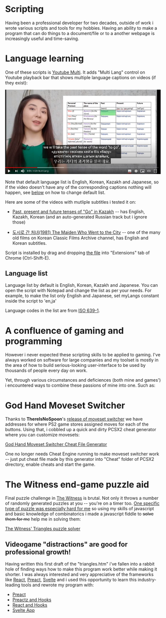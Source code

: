 # Scripting

Having been a professional developer for two decades, outside of work i wrote various scripts and tools for my hobbies. Having an ability to make a program that can do things to a document/file or to a another webpage is increasingly useful and time-saving.

# Language learning

One of these scripts is [Youtube Multi](youtube%20multi.user.js?raw=true). It adds "Multi Lang" control on Youtube playback bar that shows multiple language captions on videos (if they exist):

![screenshot of Youtube Multi](youtube%20multi.jpg)

Note that default language list is English, Korean, Kazakh and Japanese, so if the video doesn't have any of the corresponding captions nothing will happen, see [below](#language-list) on how to change default list.

Here are some of the videos with mutliple subtitles i tested it on:

* [Past, present and future tenses of "Go" in Kazakh](https://www.youtube.com/watch?v=xRJKt67K4BA) -- has English, Kazakh, Korean (and an auto-generated Russian track but i ignore those)

* [도시로 간 처녀(1981) The Maiden Who Went to the City](https://www.youtube.com/watch?v=QHSN2HJiLIQ) -- one of the many old films on Korean Classic Films Archive channel, has English and Korean subtitles.

Script is installed by drag and dropping [the file](youtube%20multi.user.js?raw=true) into "Extensions" tab of Chrome (Ctrl-Shift-E).

## Language list

Language list by default is English, Korean, Kazakh and Japanese. You can open the script with Notepad and change the list as per your needs. For example, to make the list only English and Japanese, set myLangs constant inside the script to 'en,ja'

Language codes in the list are from [ISO 639-1](https://en.wikipedia.org/wiki/List_of_ISO_639-1_codes).

# A confluence of gaming and programming

However i never expected these scripting skills to be applied to gaming. I've always worked on software for large companies and my toolset is mostly in the area of how to build serious-looking user-interface to be used by thousands of people every day on work.

Yet, through various circumstances and deficiences (both mine and games') i encountered ways to combine these passions of mine into one. Such as:

# God Hand Moveset Switcher

Thanks to **ThereIsNoSpoon**'s [release of moveset switcher](https://www.youtube.com/watch?v=Gu9XTfZCGTM) we have addresses for where PS2 game stores assigned moves for each of the buttons. Using that, i cobbled up a quick and dirty PCSX2 cheat generator where you can customize movesets:

[God Hand Moveset Switcher Cheat File Generator](GodHandMovesetSwitcher.htm)

One no longer needs Cheat Engine running to make moveset switcher work -- just put cheat file made by this generator into "Cheat" folder of PCSX2 directory, enable cheats and start the game.

# The Witness end-game puzzle aid

Final puzzle challenge in [The Witness](https://en.wikipedia.org/wiki/The_Witness_(2016_video_game)) is brutal. Not only it throws a number of randomly generated puzzles at you -- you're on a timer too. [One specific type of puzzle was especially hard for me](https://twitter.com/azeke1984/status/1157186715271991296) so using my skills of javascript and basic knowledge of combinatorics i made a javascript fiddle to ~~solve them for me~~ help me in solving them:

[The Witness' Triangles puzzle solver](triangles.htm)

## Videogame "distractions" are good for professional growth!

Having written this first draft of the "triangles.htm" i've fallen into a rabbit hole of finding ways how to make this program work better while making it shorter. I was always interested and very appreciative of the frameworks like [React](https://reactjs.com/), [Preact](https://preactjs.com/), [Svelte](https://svelte.dev/) and i used this opportunity to learn this industry-leading tools and rewrote my program with:

* [Preact](preact%20triangles.htm)
* [Preactz and Hooks](preactz%20hooks%20triangles.htm)
* [React and Hooks](react%20hooks%20triangles.htm)
* [Svelte App](https://svelte.dev/repl/1e5fea2ae76146f7a444bf551c0aee15)
